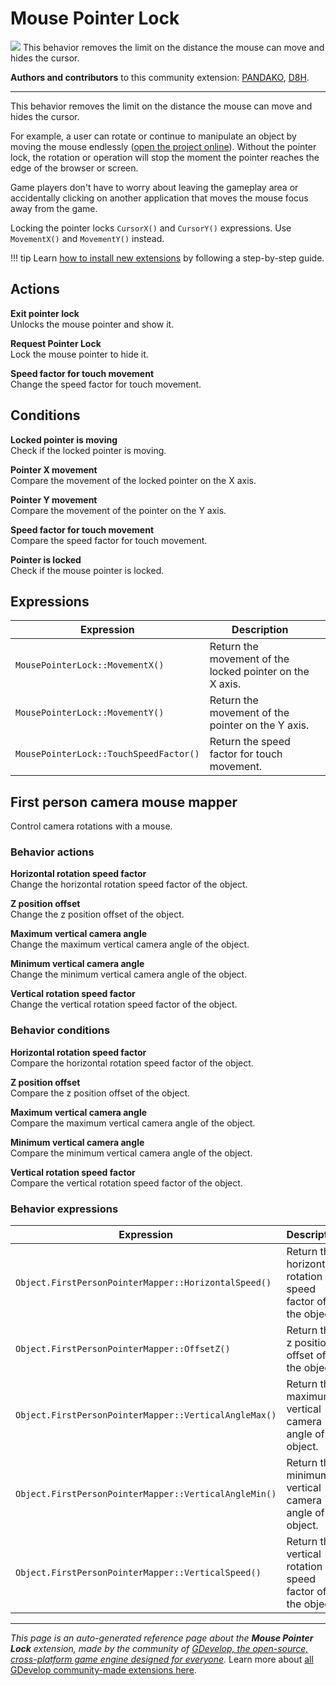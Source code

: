 # Mouse Pointer Lock

<img src="https://resources.gdevelop-app.com/assets/Icons/Line Hero Pack/Master/SVG/Virtual Reality/Virtual Reality_360_rotate_vr_movement.svg" class="extension-icon"></img>
This behavior removes the limit on the distance the mouse can move and hides the cursor.

**Authors and contributors** to this community extension: [PANDAKO](https://gd.games/PANDAKO), [D8H](https://gd.games/D8H).

---

This behavior removes the limit on the distance the mouse can move and hides the cursor.

For example, a user can rotate or continue to manipulate an object by moving the mouse endlessly ([open the project online](https://editor.gdevelop.io/?project=example://mouse-pointer-lock)).
Without the pointer lock, the rotation or operation will stop the moment the pointer reaches the edge of the browser or screen.

Game players don't have to worry about leaving the gameplay area or accidentally clicking on another application that moves the mouse focus away from the game.

Locking the pointer locks `CursorX()` and `CursorY()` expressions.
Use `MovementX()` and `MovementY()` instead.


!!! tip
    Learn [how to install new extensions](/gdevelop5/extensions/search) by following a step-by-step guide.

## Actions

**Exit pointer lock**  
Unlocks the mouse pointer and show it.

**Request Pointer Lock**  
Lock the mouse pointer to hide it.

**Speed factor for touch movement**  
Change the speed factor for touch movement.

## Conditions

**Locked pointer is moving**  
Check if the locked pointer is moving.

**Pointer X movement**  
Compare the movement of the locked pointer on the X axis.

**Pointer Y movement**  
Compare the movement of the pointer on the Y axis.

**Speed factor for touch movement**  
Compare the speed factor for touch movement.

**Pointer is locked**  
Check if the mouse pointer is locked.

## Expressions

| Expression | Description |  |
|-----|-----|-----|
| `MousePointerLock::MovementX()` | Return the movement of the locked pointer on the X axis. ||
| `MousePointerLock::MovementY()` | Return the movement of the pointer on the Y axis. ||
| `MousePointerLock::TouchSpeedFactor()` | Return the speed factor for touch movement. ||

## First person camera mouse mapper 

Control camera rotations with a mouse. 

### Behavior actions

**Horizontal rotation speed factor**  
Change the horizontal rotation speed factor of the object.

**Z position offset**  
Change the z position offset of the object.

**Maximum vertical camera angle**  
Change the maximum vertical camera angle of the object.

**Minimum vertical camera angle**  
Change the minimum vertical camera angle of the object.

**Vertical rotation speed factor**  
Change the vertical rotation speed factor of the object.

### Behavior conditions

**Horizontal rotation speed factor**  
Compare the horizontal rotation speed factor of the object.

**Z position offset**  
Compare the z position offset of the object.

**Maximum vertical camera angle**  
Compare the maximum vertical camera angle of the object.

**Minimum vertical camera angle**  
Compare the minimum vertical camera angle of the object.

**Vertical rotation speed factor**  
Compare the vertical rotation speed factor of the object.

### Behavior expressions

| Expression | Description |  |
|-----|-----|-----|
| `Object.FirstPersonPointerMapper::HorizontalSpeed()` | Return the horizontal rotation speed factor of the object. ||
| `Object.FirstPersonPointerMapper::OffsetZ()` | Return the z position offset of the object. ||
| `Object.FirstPersonPointerMapper::VerticalAngleMax()` | Return the maximum vertical camera angle of the object. ||
| `Object.FirstPersonPointerMapper::VerticalAngleMin()` | Return the minimum vertical camera angle of the object. ||
| `Object.FirstPersonPointerMapper::VerticalSpeed()` | Return the vertical rotation speed factor of the object. ||

---

*This page is an auto-generated reference page about the **Mouse Pointer Lock** extension, made by the community of [GDevelop, the open-source, cross-platform game engine designed for everyone](https://gdevelop.io/).* Learn more about [all GDevelop community-made extensions here](/gdevelop5/extensions).